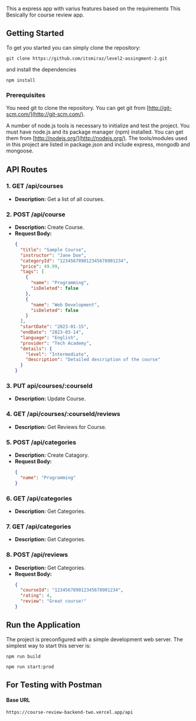 This a express app with varius features based on the requirements
This Besically for course review app.

## Getting Started

To get you started you can simply clone the repository:

```
git clone https://github.com/itsmiraz/level2-assingment-2.git
```

and install the dependencies

```
npm install
```

### Prerequisites

You need git to clone the repository. You can get git from
[http://git-scm.com/](http://git-scm.com/).

A number of node.js tools is necessary to initialize and test the project. You must have node.js and its package manager (npm) installed. You can get them from [http://nodejs.org/](http://nodejs.org/). The tools/modules used in this project are listed in package.json and include express, mongodb and mongoose.

## API Routes

### 1. GET /api/courses

- **Description:** Get a list of all courses.

### 2. POST /api/course

- **Description:** Create Course.
- **Request Body:**
  ```json
  {
    "title": "Sample Course",
    "instructor": "Jane Doe",
    "categoryId": "123456789012345678901234",
    "price": 49.99,
    "tags": [
      {
        "name": "Programming",
        "isDeleted": false
      },
      {
        "name": "Web Development",
        "isDeleted": false
      }
    ],
    "startDate": "2023-01-15",
    "endDate": "2023-03-14",
    "language": "English",
    "provider": "Tech Academy",
    "details": {
      "level": "Intermediate",
      "description": "Detailed description of the course"
    }
  }
  ```

### 3. PUT api/courses/:courseId

- **Description:** Update Course.

### 4. GET /api/courses/:courseId/reviews

- **Description:** Get Reviews for Course.

### 5. POST /api/categories

- **Description:** Create Catagory.
- **Request Body:**
  ```json
  {
    "name": "Programming"
  }
  ```

### 6. GET /api/categories

- **Description:** Get Categories.

### 7. GET /api/categories

- **Description:** Get Categories.

### 8. POST /api/reviews

- **Description:** Get Categories.
- **Request Body:**
  ```json
  {
    "courseId": "123456789012345678901234",
    "rating": 4,
    "review": "Great course!"
  }
  ```

## Run the Application

The project is preconfigured with a simple development web server. The simplest way to start this server is:

```
npm run build
```

```
npm run start:prod
```

## For Testing with Postman

#### Base URL

```
https://course-review-backend-two.vercel.app/api
```

